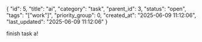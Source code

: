 {
  "id": 5,
  "title": "ai",
  "category": "task",
  "parent_id": 3,
  "status": "open",
  "tags": "[\"work\"]",
  "priority_group": 0,
  "created_at": "2025-06-09 11:12:06",
  "last_updated": "2025-06-09 11:12:06"
}

finish task a!